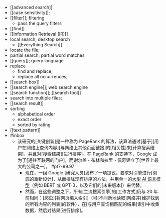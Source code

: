- [[advanced search]]
- [[case sensitivity]]; 
- [[filter]]; filtering
    - pass the query filters
- [[find]]
- [[Information Retrieval (IR)]]
- local search; desktop search
    - [[Everything Search]]
- locate the file;
- partial search; partial word matches
- [[query]]; query language
- replace
    - find and replace; 
    - replace all occurrences; 
- [[search box]]
- [[search engine]]; web search engine
- [[search function]]; [[search tool]]
- search into multiple files; 
- [[search result]]
- sorting
    - alphabetical order
    - exact order
    - sorted by rating
- [[text pattern]]
- #inbox
    - 该研究的[关键创新]是一种称为 PageRank 的算法，该算法通过[基于][用户在网络上查询内容][与网络上其他页面链接]的[相关性]来[计算搜索结果]，并且对[搜索结果][进行排序]。在 PageRank 的支持下，Google 成为了[通往互联网的门户]，而谢尔盖・布林和拉里・佩奇建立了[世界上最大的公司之一]。 #pt7-99.97
        - 现在，一组 Google [研究人员]发布了一项提议，要求对引擎进行[彻底的重新设计]，从而排除现有排序的方法，并用单一的[大型 AI 语言模型](https://zhuanlan.zhihu.com/p/375814431)（例如 BERT 或 GPT-3，以及它们的[未来版本]）来代替。
        - 然而，在这些调整之下，所有[主流搜索引擎]的[工作方式]仍与 20 年前相同：[爬虫][将网页编入索引]（可[不间断地读取]网络并[维护找到的所有内容的列表]的软件），在[与用户查询相匹配的结果]索引中收集数据，然后对结果[进行排序]。
